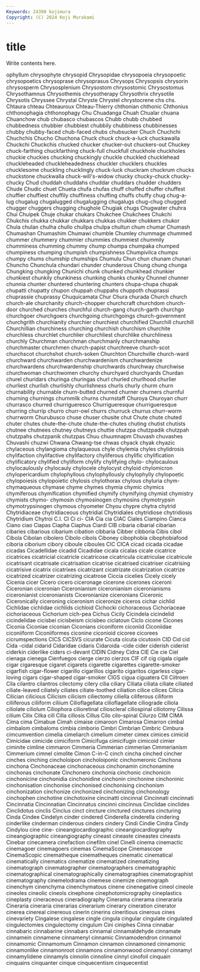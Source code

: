 ```yaml
---
Keywords: 24390 kojimura
Copyright: (C) 2024 Koji Murakami
---
```


# title

Write contents here.



ophyllum chrysophyte chrysopid Chrysopidae
chrysopoeia chrysopoetic chrysopoetics chrysoprase chrysoprasus Chrysops Chrysopsis chrysorin chrysosperm Chrysosplenium
Chrysostom chrysostomic Chrysostomus Chrysothamnus Chrysothemis chrysotherapy Chrysothrix chrysotile Chrysotis Chryssee
Chrystal Chryste Chrystel chrystocrene chs chs. Chtaura chteau Chteauroux Chteau-Thierry
chthonian chthonic Chthonius chthonophagia chthonophagy Chu Chuadanga Chuah Chualar chuana
Chuanchow chub chubasco chubascos Chubb chubb chubbed chubbedness chubbier chubbiest
chubbily chubbiness chubbinesses chubby chubby-faced chub-faced chubs chubsucker Chuch Chuchchi
Chuchchis Chucho Chuchona Chuck chuck chuck-a-luck chuckawalla Chuckchi Chuckchis chucked
chucker chucker-out chuckers-out Chuckey chuck-farthing chuckfarthing chuck-full chuckfull chuckhole chuckholes
chuckie chuckies chucking chuckingly chuckle chuckled chucklehead chuckleheaded chuckleheadedness chuckler
chucklers chuckles chucklesome chuckling chucklingly chuck-luck chuckram chuckrum chucks chuckstone
chuckwalla chuck-will's-widow chucky chucky-chuck chucky-chucky Chud chuddah chuddahs chuddar chuddars
chudder chudders Chude Chudic chuet Chueta chufa chufas chuff chuffed
chuffer chuffest chuffier chuffiest chuffily chuffiness chuffing chuffs chuffy chug
chug-a-lug chugalug chugalugged chugalugging chugalugs chug-chug chugged chugger chuggers chugging
chughole Chugiak chugs Chugwater chuhra Chui Chuipek Chuje chukar chukars
Chukchee Chukchees Chukchi Chukchis chukka chukkar chukkars chukkas chukker chukkers
chukor Chula chulan chulha chullo chullpa chulpa chultun chum chumar
Chumash Chumashan Chumashim Chumawi chumble Chumley chummage chummed chummer chummery
chummier chummies chummiest chummily chumminess chumming chummy chump chumpa chumpaka
chumped chumpiness chumping chumpish chumpishness Chumpivilca chumps chumpy chums chumship
chumships Chumulu Chun chun chunam chunari Chuncho Chunchula chundari chunder
chunderous Chung chung chunga Chungking chungking Chunichi chunk chunked chunkhead
chunkier chunkiest chunkily chunkiness chunking chunks chunky Chunnel chunner chunnia
chunter chuntered chuntering chunters chupa-chupa chupak chupatti chupatty chupon chuppah
chuppahs chuppoth chuprassi chuprassie chuprassy Chuquicamata Chur Chura churada Church
church church-ale churchanity church-chopper churchcraft churchdom church-door churched churches churchful
church-gang church-garth churchgo churchgoer churchgoers churchgoing churchgoings church-government churchgrith churchianity
churchier churchiest churchified Churchill churchill Churchillian churchiness churching churchish churchism
churchite churchless churchlet churchlier churchliest churchlike churchliness churchly Churchman churchman
churchmanly churchmanship churchmaster churchmen church-papist churchreeve church-scot churchscot churchshot church-soken
Churchton Churchville church-ward churchward churchwarden churchwardenism churchwardenize churchwardens churchwardenship churchwards
churchway churchwise churchwoman churchwomen churchy churchyard churchyards Churdan churel churidars
churinga churingas churl churled churlhood churlier churliest churlish churlishly churlishness
churls churly churm churn churnability churnable churn-butted churned churner churners
churnful churning churnings churnmilk churns churnstaff Churoya Churoyan churr churrasco
churred churrigueresco Churrigueresque churrigueresque churring churrip churro churr-owl churrs churruck
churrus churr-worm churrworm Churubusco chuse chuser chusite chut Chute chute
chuted chuter chutes chute-the-chute chute-the-chutes chuting chutist chutists chutnee chutnees
chutney chutneys chuttie chutzpa chutzpadik chutzpah chutzpahs chutzpanik chutzpas Chuu
chuumnapm Chuvash chuvashes Chuvashi chuzwi Chwana Chwang-tse chwas chyack chyak
chyazic chylaceous chylangioma chylaqueous chyle chylemia chyles chylidrosis chylifaction chylifactive
chylifactory chyliferous chylific chylification chylificatory chylified chyliform chylify chylifying chylo-
chylocaulous chylocaulously chylocauly chylocele chylocyst chyloid chylomicron chylopericardium chylophyllous chylophyllously
chylophylly chylopoetic chylopoiesis chylopoietic chylosis chylothorax chylous chyluria chym- chymaqueous
chymase chyme chymes chymia chymic chymics chymiferous chymification chymified chymify
chymifying chymist chymistry chymists chymo- chymosin chymosinogen chymosins chymotrypsin chymotrypsinogen
chymous chyometer Chyou chypre chytra chytrid Chytridiaceae chytridiaceous chytridial Chytridiales
chytridiose chytridiosis Chytridium Chytroi C.I. CI Ci ci- CIA Cia
cia CIAC Ciales Ciampino Cianca Ciano ciao Ciapas Ciapha Ciaphus
Ciardi CIB cibaria cibarial cibarian cibaries cibarious cibarium cibation cibbaria
Cibber cibboria Cibis cibol Cibola Cibolan cibolero Cibolo cibols Ciboney
cibophobia cibophobiafood ciboria ciborium cibory ciboule ciboules CIC CICA cicad
cicada cicadae cicadas Cicadellidae cicadid Cicadidae cicala cicalas cicale cicatrice
cicatrices cicatricial cicatricle cicatricose cicatricula cicatriculae cicatricule cicatrisant cicatrisate cicatrisation
cicatrise cicatrised cicatriser cicatrising cicatrisive cicatrix cicatrixes cicatrizant cicatrizate cicatrization
cicatrize cicatrized cicatrizer cicatrizing cicatrose Ciccia cicelies Cicely cicely Cicenia
cicer Cicero cicero ciceronage cicerone cicerones ciceroni Ciceronian ciceronian Ciceronianism
ciceronianism ciceronianisms ciceronianist ciceronianists Ciceronianize ciceronians Ciceronic Ciceronically ciceroning ciceronism
ciceronize ciceros cichar cichlid Cichlidae cichlidae cichlids cichloid Cichocki cichoraceous
Cichoriaceae cichoriaceous Cichorium cich-pea Cichus Cicily Cicindela cicindelid cicindelidae cicisbei
cicisbeism cicisbeo ciclatoun Ciclo cicone Cicones Ciconia Ciconiae ciconian Ciconians
ciconiform ciconiid Ciconiidae ciconiiform Ciconiiformes ciconine ciconioid cicoree cicorees cicrumspections
CICS CICSVS cicurate Cicuta cicuta cicutoxin CID Cid cid Cida
-cidal cidarid Cidaridae cidaris Cidaroida -cide cider ciderish ciderist ciderkin
ciderlike ciders ci-devant CIDIN Cidney Cidra CIE Cie cie Ciel
cienaga cienega Cienfuegos cierge cierzo cierzos CIF cif cig cigala
cigale cigar cigaresque cigaret cigarets cigarette cigarettes cigarette-smoker cigarfish cigar-flower
cigarillo cigarillos cigarito cigaritos cigarless cigar-loving cigars cigar-shaped cigar-smoker CIGS
cigua ciguatera CII Ciitroen Cila cilantro cilantros cilectomy cilery cilia
ciliary Ciliata ciliata ciliate ciliated ciliate-leaved ciliately ciliates ciliate-toothed ciliation
cilice cilices Cilicia Cilician cilicious Cilicism cilicism ciliectomy ciliella ciliferous
ciliform ciliiferous ciliiform ciliium Cilioflagellata cilioflagellate ciliograde ciliola ciliolate ciliolum
Ciliophora cilioretinal cilioscleral ciliospinal ciliotomy Cilissa cilium Cilix Cilka cill
Cilla cillosis Cillus Cilo cilo-spinal Cilurzo CIM CIMA Cima cima
Cimabue Cimah cimaise cimaroon Cimarosa Cimarron cimbal cimbalom cimbaloms cimbia
cimborio Cimbri Cimbrian Cimbric Cimbura cimcumvention cimelia cimeliarch cimelium cimeter
cimex cimices cimicid Cimicidae cimicide cimiciform Cimicifuga cimicifugin cimicoid cimier
ciminite cimline cimmaron Cimmeria Cimmerian cimmerian Cimmerianism Cimmerium cimnel cimolite
Cimon C-in-C cinch cincha cinched cincher cinches cinching cincholoipon cincholoiponic
cinchomeronic Cinchona cinchona Cinchonaceae cinchonaceous cinchonamin cinchonamine cinchonas cinchonate Cinchonero
cinchonia cinchonic cinchonicin cinchonicine cinchonidia cinchonidine cinchonin cinchonine cinchoninic cinchonisation
cinchonise cinchonised cinchonising cinchonism cinchonization cinchonize cinchonized cinchonizing cinchonology cinchophen
cinchotine cinchotoxine cincinatti cincinnal Cincinnati cincinnati Cincinnatia Cincinnatian Cincinnatus cincinni
cincinnus Cinclidae cinclides Cinclidotus cinclis Cinclus cinct cincture cinctured cinctures
cincturing Cinda Cindee Cindelyn cinder cindered Cinderella cinderella cindering cinderlike
cinderman cinderous cinders cindery Cindi Cindie Cindra Cindy Cindylou cine
cine- cineangiocardiographic cineangiocardiography cineangiographic cineangiography cineast cineaste cineastes cineasts Cinebar
cinecamera cinefaction cinefilm cinel Cinelli cinema cinemactic cinemagoer cinemagoers cinemas
CinemaScope Cinemascope CinemaScopic cinematheque cinematheques cinematic cinematical cinematically cinematics cinematize
cinematized cinematizing cinematograph cinematographer cinematographers cinematographic cinematographical cinematographically cinematographies cinematographist
cinematography cinemelodrama cinemese cinemize cinemograph cinenchym cinenchyma cinenchymatous cinene cinenegative
cineol cineole cineoles cineolic cineols cinephone cinephotomicrography cineplastics cineplasty cineraceous
cineradiography Cinerama cinerama cinerararia Cineraria cineraria cinerarias cinerarium cinerary cineration
cinerator cinerea cinereal cinereous cinerin cinerins cineritious cinerous cines cinevariety
Cingalese cingalese cingle cingula cingular cingulate cingulated cingulectomies cingulectomy cingulum
Cini ciniphes Cinna cinnabar cinnabaric cinnabarine cinnabars cinnamal cinnamaldehyde cinnamate
cinnamein cinnamene cinnamenyl cinnamic Cinnamodendron cinnamol cinnamomic Cinnamomum Cinnamon cinnamon
cinnamoned cinnamonic cinnamonlike cinnamonroot cinnamons cinnamonwood cinnamoyl cinnamyl cinnamylidene cinnamyls
cinnolin cinnoline cinnyl cinofoil cinquain cinquains cinquanter cinque cinquecentism cinquecentist
